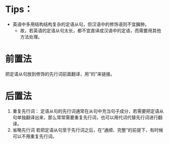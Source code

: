 # Tips：
* 英语中多用结构结构复杂的定语从句，但汉语中的修饰语则不宜臃肿。
	* 故，若英语的定语从句太长，都不宜直译成汉语中的定语，而需要用其他方法处理。
# 前置法
把定语从句放到修饰的先行词前面翻译，用“的”来链接。
# 后置法
1. 重复先行词：
	定语从句的先行词通常在从句中充当句子成分，若需要把定语从句单独翻译出来，那么常常需要重复先行词，也可以用代词代替先行词进行翻译。
2. 省略先行词
	若把定语从句至于先行词之后，在“通顺、完整”的前提下，有时候可以不用重复先行词。